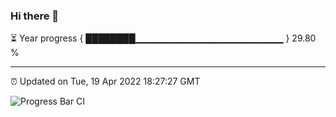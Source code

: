 ### Hi there 👋

⏳ Year progress { ████████▁▁▁▁▁▁▁▁▁▁▁▁▁▁▁▁▁▁▁▁▁▁ } 29.80 %

---

⏰ Updated on Tue, 19 Apr 2022 18:27:27 GMT

![Progress Bar CI](https://github.com/ZhaoGui/ZhaoGui/workflows/Progress%20Bar%20CI/badge.svg)
